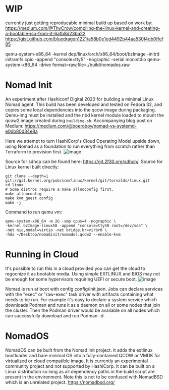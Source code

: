 # WIP
currently just getting reproducable minimal build up based on work by:
https://medium.com/@ThyCrow/compiling-the-linux-kernel-and-creating-a-bootable-iso-from-it-6afb8d23ba22
https://gist.github.com/bluedragon1221/a58b0e1ed4492b44aa530f4db0ffef85

qemu-system-x86_64 -kernel dep/linux/arch/x86_64/boot/bzImage -initrd initramfs.cpio -append "console=ttyS" -nographic -serial mon:stdio
qemu-system-x86_64 -drive format=raw,file=./build/nomados.raw

# Nomad Init
An experiment after Hashiconf Digital 2020 for building a minimal Linux Nomad agent. This build has been developed and tested on Fedora 32, and copies some local dependencies into the qcow image during packaging.  Qemu-img must be installed and the nbd kernel module loaded to mount the qcow2 image created during `buildimg.sh`.  Accompanying blog post on Medium: https://medium.com/@boeroboy/nomad-vs-systemd-e0db80d34e8a

Here we attempt to turn HashiCorp's Cloud Operating Model upside down, using Nomad as a foundation to run everything from scratch rather than Terraform to provision first.
![image](https://user-images.githubusercontent.com/7536012/159683583-618a326d-80ab-4d37-8f9a-d54d6fb18635.png)

Source for sdhcp can be found here: https://git.2f30.org/sdhcp/.
Source for Linux kernel built directly:
```
git clone --depth=1 git://git.kernel.org/pub/scm/linux/kernel/git/torvalds/linux.git
cd linux
# Some distros require a make allnoconfig first.
make allnoconfig
make kvm_guest.config
make -j
```

Command to run qemu vm:
```
qemu-system-x86_64 -m 2G -smp cpus=4 -nographic \
-kernel bzImage-linux58 -append "console=ttyS0 root=/dev/sda" \
-net nic,model=virtio -net bridge,br=virbr0 \
-hda ~/Desktop/nomadinit/nomados.qcow2 --enable-kvm
```
# Running in Cloud
It's possible to run this in a cloud provided you can get the cloud to regocnize it as bootable media. Using simple EXTLINUX and BIOS may not be enough for some hypervisors requiring UEFI or secure boot.
![image](https://miro.medium.com/max/720/1*Dz6x39NuHnH1leRb6Hp5Og.jpeg)

Nomad is run at boot with config config/init.json.
Jobs can declare services with the "exec" or "raw-exec" task driver with artifacts containing what needs to be run. For example it's easy to declare a system service which downloads Podman and runs it as a daemon on all or some nodes that join the cluster.  Then the Podman driver would be available on all nodes which can successfully download and run Podman -d.

# NomadOS
NomadOS can be built from the Nomad Init project.  It adds the extlinux bootloader and bare minimal OS into a fully-contained QCOW or VMDK for virtualized or cloud compatible image.  It is currently an experimental community project and not supported by HashiCorp.  It can be built on a Linux distribution so long as all dependency paths in the build script are present in the environment.  Note this is not to be confused with NomadBSD which is an unrelated project.  https://nomadbsd.org/
